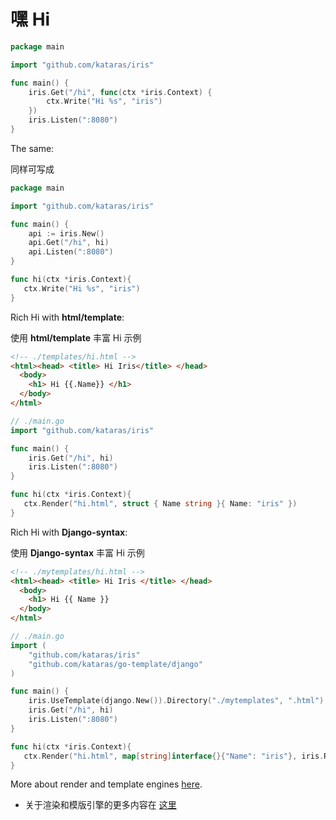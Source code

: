 # 嘿 Hi

```go
package main

import "github.com/kataras/iris"

func main() {
    iris.Get("/hi", func(ctx *iris.Context) {
        ctx.Write("Hi %s", "iris")
    })
    iris.Listen(":8080")
}

```

The same:

同样可写成

```go
package main

import "github.com/kataras/iris"

func main() {
    api := iris.New()
    api.Get("/hi", hi)
    api.Listen(":8080")
}

func hi(ctx *iris.Context){
   ctx.Write("Hi %s", "iris")
}

```

Rich Hi with **html\/template**:

使用 **html\/template** 丰富 Hi 示例

```html
<!-- ./templates/hi.html -->
<html><head> <title> Hi Iris</title> </head>
  <body>
    <h1> Hi {{.Name}} </h1>
  </body>
</html>


```

```go
// ./main.go
import "github.com/kataras/iris"

func main() {
    iris.Get("/hi", hi)
    iris.Listen(":8080")
}

func hi(ctx *iris.Context){
   ctx.Render("hi.html", struct { Name string }{ Name: "iris" })
}

```

Rich Hi with **Django-syntax**:

使用 **Django-syntax** 丰富 Hi 示例

```html
<!-- ./mytemplates/hi.html -->
<html><head> <title> Hi Iris </title> </head>
  <body>
    <h1> Hi {{ Name }}
  </body>
</html>


```

```go
// ./main.go
import (
    "github.com/kataras/iris"
    "github.com/kataras/go-template/django"
)

func main() {
    iris.UseTemplate(django.New()).Directory("./mytemplates", ".html")
    iris.Get("/hi", hi)
    iris.Listen(":8080")
}

func hi(ctx *iris.Context){
   ctx.Render("hi.html", map[string]interface{}{"Name": "iris"}, iris.RenderOptions{"gzip":true})
}

```

More about render and template engines [here](render.md).

* 关于渲染和模版引擎的更多内容在 [这里](render.md)

